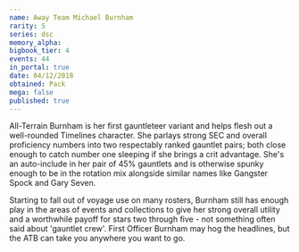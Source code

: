 ```yaml
---
name: Away Team Michael Burnham
rarity: 5
series: dsc
memory_alpha:
bigbook_tier: 4
events: 44
in_portal: true
date: 04/12/2018
obtained: Pack
mega: false
published: true
---
```


All-Terrain Burnham is her first gauntleteer variant and helps flesh out a well-rounded Timelines character. She parlays strong SEC and overall proficiency numbers into two respectably ranked gauntlet pairs; both close enough to catch number one sleeping if she brings a crit advantage. She's an auto-include in her pair of 45% gauntlets and is otherwise spunky enough to be in the rotation mix alongside similar names like Gangster Spock and Gary Seven.

Starting to fall out of voyage use on many rosters, Burnham still has enough play in the areas of events and collections to give her strong overall utility and a worthwhile payoff for stars two through five - not something often said about 'gauntlet crew'. First Officer Burnham may hog the headlines, but the ATB can take you anywhere you want to go.
